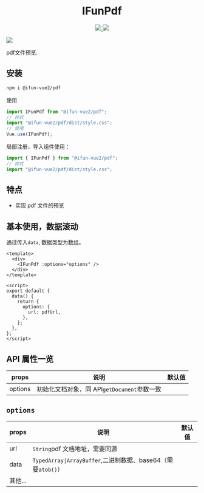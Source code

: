 <br />

<h1 align="center">IFunPdf</h1>
<p align='center'>
    <a href="https://github.com/ifun-team/ifun-vue2/tree/main/packages/pdf">
        <img src="https://img.shields.io/npm/v/@ifun-vue2/pdf" />
    </a>
    <a href="https://github.com/ifun-team/ifun-vue2/tree/main/packages/pdf#license">
        <img src="https://img.shields.io/npm/l/@ifun-vue2/pdf" />
    </a>
</p>
<a href="https://github.com/ifun-team/ifun-vue2/actions/workflows/main.yml">
        <img src="https://github.com/ifun-team/ifun-vue2/actions/workflows/main.yml/badge.svg" />
    </a>
<br />
<p>pdf文件预览.</p>

## 安装

```sh
npm i @ifun-vue2/pdf
```

使用

```js
import IFunPdf from "@ifun-vue2/pdf";
// 样式
import "@ifun-vue2/pdf/dist/style.css";
// 使用
Vue.use(IFunPdf);
```

局部注册，导入组件使用：

```js
import { IFunPdf } from "@ifun-vue2/pdf";
// 样式
import "@ifun-vue2/pdf/dist/style.css";
```

## 特点

- 实现 pdf 文件的预览

## 基本使用，数据滚动

通过传入`data`, 数据类型为数组。

```vue
<template>
  <div>
    <IFunPdf :options="options" />
  </div>
</template>

<script>
export default {
  data() {
    return {
      options: {
        url: pdfUrl,
      },
    };
  },
};
</script>
```

## API 属性一览

| props   | 说明                                        | 默认值 |
| ------- | ------------------------------------------- | ------ |
| options | 初始化文档对象，同 API`getDocument`参数一致 |        |

## `options`

| props   | 说明                                                         | 默认值 |
| ------- | ------------------------------------------------------------ | ------ |
| url     | `String`pdf 文档地址，需要同源                               |        |
| data    | `TypedArray\|ArrayBuffer`,二进制数据、base64（需要`atob()`） |        |
| 其他... |                                                              |        |
